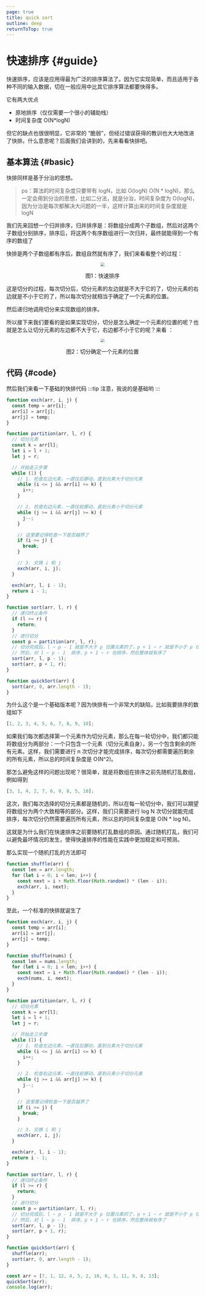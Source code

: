 ```yaml
---
page: true
title: quick sort
outline: deep
returnToTop: true
---
```


# 快速排序 {#guide}

快速排序，应该是应用得最为广泛的排序算法了。因为它实现简单，而且适用于各种不同的输入数据，切在一般应用中比其它排序算法都要快得多。

它有两大优点

- 原地排序（仅仅需要一个很小的辅助栈）
- 时间复杂度 O(N\*logN)

但它的缺点也很很明显，它非常的 “脆弱”，但经过错误获得的教训也大大地改进了快排。什么意思呢？后面我们会讲到的，先来看看快排吧。

## 基本算法 {#basic}

快排同样是基于分治的思想。

> ps：算法的时间复杂度只要带有 logN，比如 O(logN) O(N \* logN)，那么一定会用到分治的思想，比如二分法，就是分治，时间复杂度为 O(logN)，因为分治是每次都解决大问题的一半，这样计算出来的时间复杂度就是 logN

我们先来回想一个归并排序，归并排序是：将数组分成两个子数组，然后对这两个子数组分别排序，排序后，将这两个有序数组进行一次归并，最终就能得到一个有序的数组了

快排是两个子数组都有序后，数组自然就有序了，我们来看看整个的过程：

<div align='center'>
  <img src="./images/03-quick-sort/quick-sort.png" style="zoom:60%;" />
  <p class="image-title">图1：快速排序</p>
</div>

这是切分的过程，每次切分后，切分元素的左边就是不大于它的了，切分元素的右边就是不小于它的了，所以每次切分就相当于确定了一个元素的位置。

然后递归地调用切分来实现数组的排序。

所以接下来我们要看的是如果实现切分，切分是怎么确定一个元素的位置的呢？也就是怎么让切分元素的左边都不大于它，右边都不小于它的呢？来看 ：

<div align='center'>
  <img src="./images/03-quick-sort/partition.png" style="zoom:60%;" />
  <p class="image-title">图2：切分确定一个元素的位置</p>
</div>

## 代码 {#code}

然后我们来看一下基础的快排代码
:::tip
注意，我说的是基础哟
:::

```js
function exch(arr, i, j) {
  const temp = arr[i];
  arr[i] = arr[j];
  arr[j] = temp;
}

function partition(arr, l, r) {
  // 切分元素
  const k = arr[l];
  let i = l + 1;
  let j = r;

  // 开始走三步骤
  while (1) {
    // 1. 检查左边元素，一直往后挪动，直到元素大于切分元素
    while (i <= j && arr[i] <= k) {
      i++;
    }

    // 2. 检查右边元素，一直往前挪动，直到元素小于切分元素
    while (j >= i && arr[j] >= k) {
      j--;
    }

    // 这里要记得检查一下是否越界了
    if (i >= j) {
      break;
    }

    // 3. 交换 i 和 j
    exch(arr, i, j);
  }

  exch(arr, l, i - 1);
  return i - 1;
}

function sort(arr, l, r) {
  // 递归终止条件
  if (l >= r) {
    return;
  }
  // 进行切分
  const p = partition(arr, l, r);
  // 切分完成后，l ~ p - 1 就是不大于 p 位置元素的了，p + 1 ~ r 就是不小于 p 位置元素的了
  // 然后，对 l ~ p - 1  排序，p + 1 ~ r 也排序，然后整体就有序了
  sort(arr, l, p - 1);
  sort(arr, p + 1, r);
}

function quickSort(arr) {
  sort(arr, 0, arr.length - 1);
}
```

为什么这个是一个基础版本呢？因为快排有一个非常大的缺陷，比如我要排序的数组如下

```js
[1, 2, 3, 4, 5, 6, 7, 8, 9, 10];
```

如果我们每次都选择第一个元素作为切分元素，那么在每一轮切分中，我们都只能将数组分为两部分：一个只包含一个元素（切分元素自身），另一个包含剩余的所有元素。这样，我们需要进行 n 次切分才能完成排序，每次切分都需要遍历剩余的所有元素，所以总的时间复杂度是 O(N^2)。

那怎么避免这样的问题出现呢？很简单，就是将数组在排序之前先随机打乱数组，例如得到

```js
[3, 1, 4, 2, 7, 6, 9, 8, 5, 10];
```

这次，我们每次选择的切分元素都是随机的，所以在每一轮切分中，我们可以期望将数组分为两个大致相等的部分。这样，我们只需要进行 log N 次切分就能完成排序，每次切分仍然需要遍历所有元素，所以总的时间复杂度是 O(N \* log N)。

这就是为什么我们在快速排序之前要随机打乱数组的原因。通过随机打乱，我们可以避免最坏情况的发生，使得快速排序的性能在实践中更加稳定和可预测。

那么实现一个随机打乱的方法即可

```js
function shuffle(arr) {
  const len = arr.length;
  for (let i = 0; i < len; i++) {
    const next = i + Math.floor(Math.random() * (len - i));
    exch(arr, i, next);
  }
}
```

至此，一个标准的快排就诞生了

```js
function exch(arr, i, j) {
  const temp = arr[i];
  arr[i] = arr[j];
  arr[j] = temp;
}

function shuffle(nums) {
  const len = nums.length;
  for (let i = 0; i < len; i++) {
    const next = i + Math.floor(Math.random() * (len - i));
    exch(nums, i, next);
  }
}

function partition(arr, l, r) {
  // 切分元素
  const k = arr[l];
  let i = l + 1;
  let j = r;

  // 开始走三步骤
  while (1) {
    // 1. 检查左边元素，一直往后挪动，直到元素大于切分元素
    while (i <= j && arr[i] <= k) {
      i++;
    }

    // 2. 检查右边元素，一直往前挪动，直到元素小于切分元素
    while (j >= i && arr[j] >= k) {
      j--;
    }

    // 这里要记得检查一下是否越界了
    if (i >= j) {
      break;
    }

    // 3. 交换 i 和 j
    exch(arr, i, j);
  }

  exch(arr, l, i - 1);
  return i - 1;
}

function sort(arr, l, r) {
  // 递归终止条件
  if (l >= r) {
    return;
  }
  // 进行切分
  const p = partition(arr, l, r);
  // 切分完成后，l ~ p - 1 就是不大于 p 位置元素的了，p + 1 ~ r 就是不小于 p 位置元素的了
  // 然后，对 l ~ p - 1  排序，p + 1 ~ r 也排序，然后整体就有序了
  sort(arr, l, p - 1);
  sort(arr, p + 1, r);
}

function quickSort(arr) {
  shuffle(arr);
  sort(arr, 0, arr.length - 1);
}

const arr = [7, 1, 12, 4, 5, 2, 10, 6, 3, 11, 9, 8, 13];
quickSort(arr);
console.log(arr);
```
